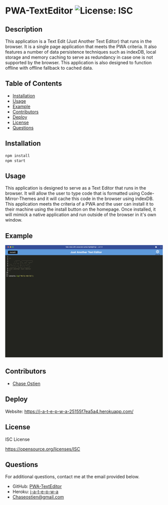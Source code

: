 # PWA-TextEditor ![License: ISC](https://img.shields.io/badge/License-ISC-blue.svg)


## Description
This application is a Text Edit (Just Another Text Editor) that runs in the browser. It is a single page application that meets the PWA criteria. It also features a number of data persistence techniques such as indexDB, local storage and memory caching to serve as redundancy in case one is not supported by the browser. This application is also designed to function offline with offline fallback to cached data. 


## Table of Contents

- [Installation](#installation)
- [Usage](#usage)
- [Example](#example)
- [Contributors](#contributors)
- [Deploy](#deploy)
- [License](#license)
- [Questions](#questions)

## Installation

```
npm install
npm start
```

## Usage
This application is designed to serve as a Text Editor that runs in the browser. It will allow the user to type code that is formatted using Code-Mirror-Themes and it will cache this code in the browser using indexDB. This application meets the criteria of a PWA and the user can install it to their machine using the install button on the homepage. Once installed, it will mimick a native application and run outside of the browser in it's own window. 


## Example

![Screenshot of application.](./client/src/images/JATEscreenshot.png)


## Contributors

* [Chase Ostien](https://github.com/ChaseOstien)

## Deploy

Website: https://j-a-t-e-p-w-a-25155f7ea5a4.herokuapp.com/

## License

ISC License

https://opensource.org/licenses/ISC

## Questions

For additional questions, contact me at the email provided below.

- GitHub: [PWA-TextEditor](https://github.com/ChaseOstien/PWA-TextEditor)
- Heroku: [j-a-t-e-p-w-a](https://j-a-t-e-p-w-a-25155f7ea5a4.herokuapp.com/)
- Chaseostien@gmail.com